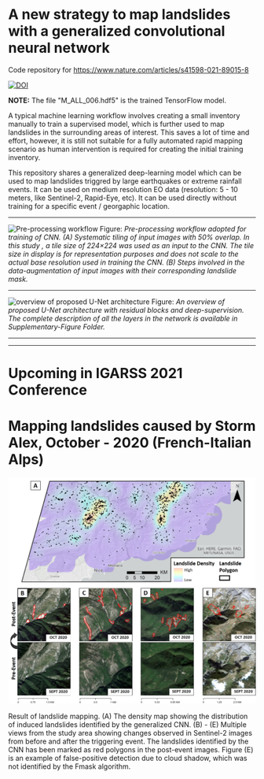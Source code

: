 # A new strategy to map landslides with a generalized convolutional neural network
Code repository for https://www.nature.com/articles/s41598-021-89015-8

[![DOI](https://zenodo.org/badge/320126384.svg)](https://zenodo.org/badge/latestdoi/320126384)

**NOTE:** The file "M_ALL_006.hdf5" is the trained TensorFlow model.

A typical machine learning workflow involves creating a small inventory manually to train a supervised model, which is further used to map landslides in the surrounding areas of interest. This saves a lot of time and effort, however, it is still not suitable for a fully automated rapid mapping scenario as human intervention is required for creating the initial training inventory.
 
This repository shares a generalized deep-learning model which can be used to map landslides triggred by large earthquakes or extreme rainfall events. It can be used on medium resolution EO data (resolution: 5 - 10 meters, like Sentinel-2, Rapid-Eye, etc). It can be used directly without training for a specific event / georgaphic location.

-----------------------------------------------------

![Pre-processing workflow](https://media.springernature.com/full/springer-static/image/art%3A10.1038%2Fs41598-021-89015-8/MediaObjects/41598_2021_89015_Fig7_HTML.png?as=webp)
Figure: _Pre-processing workflow adopted for training of CNN. (A) Systematic tiling of input images with 50% overlap. In this study , a tile size of 224×224 was used as an input to the CNN. The tile size in display is for representation purposes and does not scale to the actual base resolution used in training the CNN. (B) Steps involved in the data-augmentation of input images with their corresponding landslide mask._

-----------------------------------------------------

![overview of proposed U-Net architecture](https://media.springernature.com/full/springer-static/image/art%3A10.1038%2Fs41598-021-89015-8/MediaObjects/41598_2021_89015_Fig8_HTML.png?as=webp)
Figure: _An overview of proposed U-Net architecture with residual blocks and deep-supervision. The complete description of all the layers in the network is available in Supplementary-Figure Folder._

-----------------------------------------------------
-----------------------------------------------------
# Upcoming in IGARSS 2021 Conference
# Mapping landslides caused by Storm Alex, October - 2020 (French-Italian Alps) 

![Result of landslide triggred by Storm Alex](.\IGARSS-2021\Figure_3.jpg)

Result of landslide mapping. (A) The density map showing the distribution of induced landslides identified by the generalized CNN. (B) - (E) Multiple views from the study area showing changes observed in Sentinel-2 images from before and after the triggering event. The landslides identified by the CNN has been marked as red polygons in the post-event images. Figure (E) is an example of false-positive detection due to cloud shadow, which was not identified by the Fmask algorithm.

